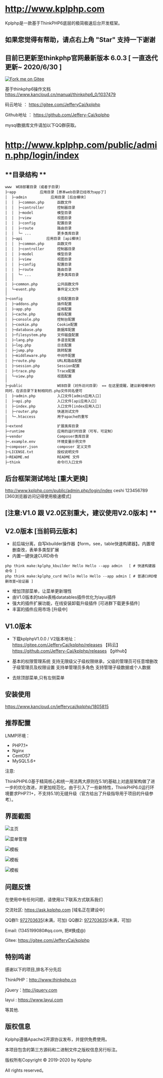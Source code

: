 # http://www.kplphp.com
Kplphp是一款基于ThinkPHP6底层的极简极速后台开发框架。

## 如果您觉得有帮助，请点右上角 "Star" 支持一下谢谢

## **目前已更新至thinkphp官网最新版本 6.0.3  [ 一直迭代更新~ 2020/6/30 ]**
    
[![Fork me on Gitee](https://gitee.com/JefferyCai/kplphp/widgets/widget_3.svg)](https://gitee.com/JefferyCai/kplphp)

基于thinkphp6操作文档
https://www.kancloud.cn/manual/thinkphp6_0/1037479

码云地址    ：   https://gitee.com/JefferyCai/kplphp

Github地址 ：   https://github.com/Jeffery-Cai/kplphp

mysql数据库文件请加以下QQ群获取。

#  http://www.kplphp.com/public/admin.php/login/index

## **目录结构 **
~~~
www  WEB部署目录（或者子目录）
├─app           应用目录 [原本web目录已经改为app了]
│  ├─admin           应用目录 [后台模块]
│  │  ├─common.php      函数文件
│  │  ├─controller      控制器目录
│  │  ├─model           模型目录
│  │  ├─view            视图目录
│  │  ├─config          配置目录
│  │  ├─route           路由目录
│  │  └─ ...            更多类库目录
│  ├─api           应用目录 [api模块]
│  │  ├─common.php      函数文件
│  │  ├─controller      控制器目录
│  │  ├─model           模型目录
│  │  ├─view            视图目录
│  │  ├─config          配置目录
│  │  ├─route           路由目录
│  │  └─ ...            更多类库目录
│  │
│  ├─common.php         公共函数文件
│  └─event.php          事件定义文件
│
├─config                全局配置目录
│  ├─addons.php         插件配置
│  ├─app.php            应用配置
│  ├─cache.php          缓存配置
│  ├─console.php        控制台配置
│  ├─cookie.php         Cookie配置
│  ├─database.php       数据库配置
│  ├─filesystem.php     文件磁盘配置
│  ├─lang.php           多语言配置
│  ├─log.php            日志配置
│  ├─jump.php           跳转配置
│  ├─middleware.php     中间件配置
│  ├─route.php          URL和路由配置
│  ├─session.php        Session配置
│  ├─trace.php          Trace配置
│  └─view.php           视图配置
│
├─public                WEB目录（对外访问目录） == 在这里提醒，建议新增模块的同时，在该目录下复制相同的.php文件同名便可
│  ├─admin.php          入口文件[admin应用入口]
│  ├─api.php            入口文件[api应用入口]
│  ├─index.php          入口文件[index应用入口]
│  ├─router.php         快速测试文件
│  └─.htaccess          用于apache的重写
│
├─extend                扩展类库目录
├─runtime               应用的运行时目录（可写，可定制）
├─vendor                Composer类库目录
├─.example.env          环境变量示例文件
├─composer.json         composer 定义文件
├─LICENSE.txt           授权说明文件
├─README.md             README 文件
├─think                 命令行入口文件
~~~
## **后台框架测试地址 [重大更换]**

http://www.kplphp.com/public/admin.php/login/index   ceshi  123456789  [360浏览器访问记得使用极速模式]

## [注意:V1.0 跟 V2.0区别重大，建议使用V2.0版本] **
## V2.0版本 [当前码云版本]
* 前后端分离，自写kbuilder操作器【form，see，table快速构建器】。内置增删查改，表单多类型扩展
* 内置一键快速CURD命令
~~~ 
php think make:kplphp_kbuilder Hello Hello --app admin   [ # 快速构建器命令 ]
php think make:kplphp_curd Hello Hello Hello --app admin [ # 普通CURD增删改查+验证器 ]
~~~

* 增加顶部菜单，让菜单更新理性
* 由V1.0版本的table表格datatables插件优化为layui插件
* 强大的插件扩展功能，在线安装卸载升级插件 [可进群下载更多插件]
* 丰富的插件应用市场 [升级中]

## V1.0版本
* 下载kplphpV1.0.0 / V2版本地址：https://gitee.com/JefferyCai/kplphp/releases      【码云】https://github.com/Jeffery-Cai/kplphp/releases  【github】

* 基本的权限管理系统
  支持无限级父子级权限继承，父级的管理员可任意增删改子级管理员及权限设置
  支持单管理员多角色
  支持管理子级数据或个人数据
* 去除顶部菜单,只有左侧菜单

## **安装使用**

https://www.kancloud.cn/jefferycai/kplphp/1805815

## **推荐配置**

LNMP环境：

- PHP7.1+
- Nginx
- CentOS7
- MySQL5.6+

注意:

ThinkPHP6.0基于精简核心和统一用法两大原则在5.1的基础上对底层架构做了进一步的优化改进，并更加规范化。由于引入了一些新特性，ThinkPHP6.0运行环境要求PHP7.1+，不支持5.1的无缝升级（官方给出了升级指导用于项目的升级参考）。


## **界面截图**
![主页](http://119.3.239.1:8882/public/11.png "主页")

![菜单管理](http://119.3.239.1:8882/public/22.png "菜单管理")

![模板](http://119.3.239.1:8882/public/44.png "模板")

![模板](http://119.3.239.1:8882/public/55.png "模板")

![模板](http://119.3.239.1:8882/public/33.png "模板")


## **问题反馈**

在使用中有任何问题，请使用以下联系方式联系我们

交流社区: https://ask.kplphp.com  [域名正在建设中]

QQ群1: [972703635](https://jq.qq.com/?_wv=1027&k=57JpRdR)(未满，可加) 
QQ群2: [972703635](https://jq.qq.com/?_wv=1027&k=57JpRdR)(未满，可加) 

Email: (1345199080#qq.com, 把#换成@)

Gitee: https://gitee.com/JefferyCai/kplphp

## **特别鸣谢**

感谢以下的项目,排名不分先后

ThinkPHP：http://www.thinkphp.cn

jQuery：http://jquery.com

layui : https://www.layui.com

等其他.

## **版权信息**

Kplphp遵循Apache2开源协议发布，并提供免费使用。

本项目包含的第三方源码和二进制文件之版权信息另行标注。

版权所有Copyright © 2019-2020 by Kplphp

All rights reserved。